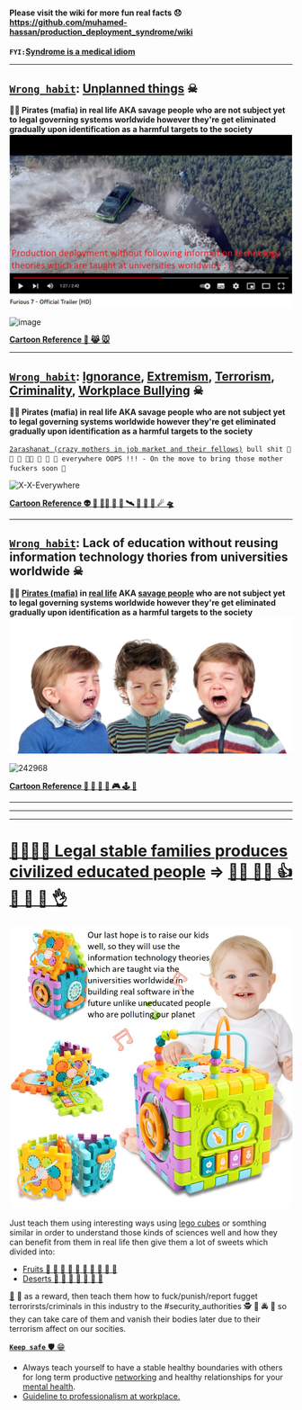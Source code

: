 #### Please visit the wiki for more fun real facts 😞 https://github.com/muhamed-hassan/production_deployment_syndrome/wiki

**`FYI:`**[**Syndrome is a medical idiom**](https://en.wikipedia.org/wiki/Syndrome)

***

## [`Wrong habit`](https://en.wikipedia.org/wiki/Immature_personality_disorder): [Unplanned things](https://github.com/muhamed-hassan/production_deployment_syndrome/wiki/Expected-Package-comics) ☠

**🏴‍☠️ Pirates (mafia) in real life AKA savage people who are not subject yet to legal governing systems worldwide however they're get eliminated gradually upon identification as a harmful targets to the society**
![](https://github.com/muhamed-hassan/production_deployment_syndrome/blob/master/comics/fast_furious_similarity.png)

![image](https://user-images.githubusercontent.com/17825804/202891926-612b9e13-e76c-46ee-9a8c-cfc722b5886b.png)

[**Cartoon Reference 🤣 😹 🐭**](https://en.wikipedia.org/wiki/Tom_and_Jerry)

***

## [`Wrong habit`](https://en.wikipedia.org/wiki/Immature_personality_disorder): [Ignorance](https://en.wikipedia.org/wiki/Ignorance), [Extremism](https://en.wikipedia.org/wiki/Extremism), [Terrorism](https://en.wikipedia.org/wiki/Terrorism), [Criminality](https://en.wikipedia.org/wiki/Crime), [Workplace Bullying](https://en.wikipedia.org/wiki/Workplace_bullying) ☠

**🏴‍☠️ Pirates (mafia) in real life AKA savage people who are not subject yet to legal governing systems worldwide however they're get eliminated gradually upon identification as a harmful targets to the society**

[`2arashanat (crazy mothers in job market and their fellows)`](https://en.wikipedia.org/wiki/Joker_(character))` bull shit 💩 🤪 🤡 🏳️‍🌈 🍾 🥦 🗿 everywhere OOPS !!! - On the move to bring those mother fuckers soon 💪`

![X-X-Everywhere](https://user-images.githubusercontent.com/17825804/214254433-935b5a72-b177-420f-895a-d1be9c904255.jpg)

[**Cartoon Reference 👽 👾 👨‍🚀 🤖 🚀 🛰 📡 🔭 🌌 ☄ 🛸**](https://en.wikipedia.org/wiki/Buzz_Lightyear)

***

## [`Wrong habit`](https://en.wikipedia.org/wiki/Immature_personality_disorder): Lack of education without reusing information technology thories from universities worldwide ☠

**🏴‍☠️ [Pirates (mafia)](https://en.wikipedia.org/wiki/Uncontacted_peoples) in [real life](https://en.wikipedia.org/wiki/Earth) AKA [savage people](https://en.wikipedia.org/wiki/Uncontacted_peoples) who are not subject yet to legal governing systems worldwide however they're get eliminated gradually upon identification as a harmful targets to the society**
![](https://github.com/muhamed-hassan/production_deployment_syndrome/blob/master/comics/crying-kids-due-to-lack-of-education.jpg)

![242968](https://user-images.githubusercontent.com/17825804/214492444-6f5f2838-2649-4179-a6e5-e686e3caf47d.jpg)

[**Cartoon Reference 👾 🍭 🍖 🎃 🎮 🕹 🎠**](https://en.wikipedia.org/wiki/Monsters,_Inc.)

***
***
***

# [👨‍👩‍👦‍👦 Legal stable families produces civilized educated people](https://en.wikipedia.org/wiki/Family) => [👨‍🎓 👩‍🎓 👍 🙏 🙌 💪 👌](https://en.wikipedia.org/wiki/University)
![](https://github.com/muhamed-hassan/production_deployment_syndrome/blob/master/comics/strong_kids.jpg)

Just teach them using interesting ways using [lego cubes](https://en.wikipedia.org/wiki/Lego) or somthing similar in order to understand those kinds of sciences well and how they can benefit from them in real life then give them a lot of sweets which divided into:

* [Fruits 🍇 🍉 🍌 🍍 🍎 🍏 🍐 🍑 🍒 🍓](https://en.wikipedia.org/wiki/Fruit) 
* [Deserts 🍪 🍩 🎂 🍰 🍫 🍬 🍮](https://en.wikipedia.org/wiki/Dessert) 

[🧠](https://en.wikipedia.org/wiki/Human_brain) 💪 as a reward, then teach them how to fuck/punish/report fugget terrorirsts/criminals in this industry to the #security_authorities 🕵 👮 🚔 🚨 so they can take care of them and vanish their bodies later due to their terrorism affect on our socities.

[**`Keep safe`** 🛡 😁](https://en.wikipedia.org/wiki/Social_distancing)
- Always teach yourself to have a stable healthy boundaries with others for long term productive [networking](https://en.wikipedia.org/wiki/Business_networking) and healthy relationships for your [mental health](https://en.wikipedia.org/wiki/Mental_health).
- [Guideline to professionalism at workplace.](https://www.wikihow.com/Be-Professional-at-Work)

